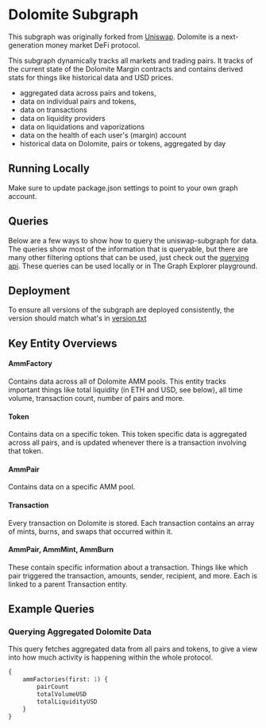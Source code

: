 # Dolomite Subgraph

This subgraph was originally forked from [Uniswap](https://uniswap.org/). Dolomite is a next-generation money market
DeFi protocol.

This subgraph dynamically tracks all markets and trading pairs. It tracks of the current state of the Dolomite Margin
contracts and contains derived stats for things like historical data and USD prices.

- aggregated data across pairs and tokens,
- data on individual pairs and tokens,
- data on transactions
- data on liquidity providers
- data on liquidations and vaporizations
- data on the health of each user's (margin) account
- historical data on Dolomite, pairs or tokens, aggregated by day

## Running Locally

Make sure to update package.json settings to point to your own graph account.

## Queries

Below are a few ways to show how to query the uniswap-subgraph for data. The queries show most of the information that
is queryable, but there are many other filtering options that can be used, just check out the
[querying api](https://thegraph.com/docs/graphql-api). These queries can be used locally or in The Graph Explorer
playground.

## Deployment

To ensure all versions of the subgraph are deployed consistently, the version should match what's
in [version.txt](./version.txt)

## Key Entity Overviews

#### AmmFactory

Contains data across all of Dolomite AMM pools. This entity tracks important things like total liquidity (in ETH and
USD, see
below), all time volume, transaction count, number of pairs and more.

#### Token

Contains data on a specific token. This token specific data is aggregated across all pairs, and is updated whenever
there is a transaction involving that token.

#### AmmPair

Contains data on a specific AMM pool.

#### Transaction

Every transaction on Dolomite is stored. Each transaction contains an array of mints, burns, and swaps that occurred
within it.

#### AmmPair, AmmMint, AmmBurn

These contain specific information about a transaction. Things like which pair triggered the transaction, amounts,
sender, recipient, and more. Each is linked to a parent Transaction entity.

## Example Queries

### Querying Aggregated Dolomite Data

This query fetches aggregated data from all pairs and tokens, to give a view into how much activity is happening within
the whole protocol.

```graphql
{
    ammFactories(first: 1) {
        pairCount
        totalVolumeUSD
        totalLiquidityUSD
    }
}
```
